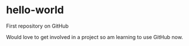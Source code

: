 # hello-world
First repository on GitHub

Would love to get involved in a project so am learning to use GitHub now.
